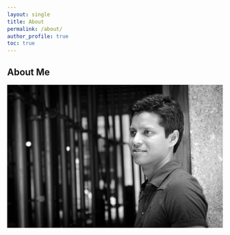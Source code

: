 ```yaml
---
layout: single
title: About
permalink: /about/
author_profile: true
toc: true
---
```


## About Me

![Venkat](/assets/images/IMG_0012.JPG)


